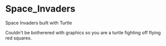 # Space_Invaders
Space Invaders built with Turtle

Couldn't be botherered with graphics so you are a turtle fighting off flying red squares.
